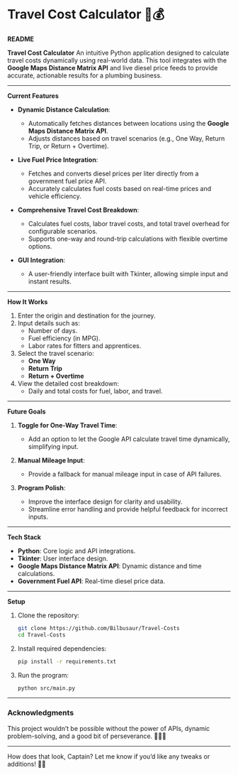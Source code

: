 # Travel Cost Calculator 🚗💰

**README**

**Travel Cost Calculator**
An intuitive Python application designed to calculate travel costs dynamically using real-world data. This tool integrates with the **Google Maps Distance Matrix API** and live diesel price feeds to provide accurate, actionable results for a plumbing business.

---

**Current Features**
- **Dynamic Distance Calculation**:
   - Automatically fetches distances between locations using the **Google Maps Distance Matrix API**.
   - Adjusts distances based on travel scenarios (e.g., One Way, Return Trip, or Return + Overtime).

- **Live Fuel Price Integration**:
   - Fetches and converts diesel prices per liter directly from a government fuel price API.
   - Accurately calculates fuel costs based on real-time prices and vehicle efficiency.

- **Comprehensive Travel Cost Breakdown**:
   - Calculates fuel costs, labor travel costs, and total travel overhead for configurable scenarios.
   - Supports one-way and round-trip calculations with flexible overtime options.

- **GUI Integration**:
   - A user-friendly interface built with Tkinter, allowing simple input and instant results.

---

**How It Works**
1. Enter the origin and destination for the journey.
2. Input details such as:
   - Number of days.
   - Fuel efficiency (in MPG).
   - Labor rates for fitters and apprentices.
3. Select the travel scenario:
   - **One Way**
   - **Return Trip**
   - **Return + Overtime**
4. View the detailed cost breakdown:
   - Daily and total costs for fuel, labor, and travel.

---

**Future Goals**
1. **Toggle for One-Way Travel Time**:
   - Add an option to let the Google API calculate travel time dynamically, simplifying input.

2. **Manual Mileage Input**:
   - Provide a fallback for manual mileage input in case of API failures.

3. **Program Polish**:
   - Improve the interface design for clarity and usability.
   - Streamline error handling and provide helpful feedback for incorrect inputs.

---

**Tech Stack**
- **Python**: Core logic and API integrations.
- **Tkinter**: User interface design.
- **Google Maps Distance Matrix API**: Dynamic distance and time calculations.
- **Government Fuel API**: Real-time diesel price data.

---

**Setup**
1. Clone the repository:
   ```bash
   git clone https://github.com/Bilbusaur/Travel-Costs
   cd Travel-Costs
   ```
2. Install required dependencies:
   ```bash
   pip install -r requirements.txt
   ```
3. Run the program:
   ```bash
   python src/main.py
   ```

---

### **Acknowledgments**
This project wouldn’t be possible without the power of APIs, dynamic problem-solving, and a good bit of perseverance. 🐒🔥✨

---

How does that look, Captain? Let me know if you’d like any tweaks or additions! 🚀✨
